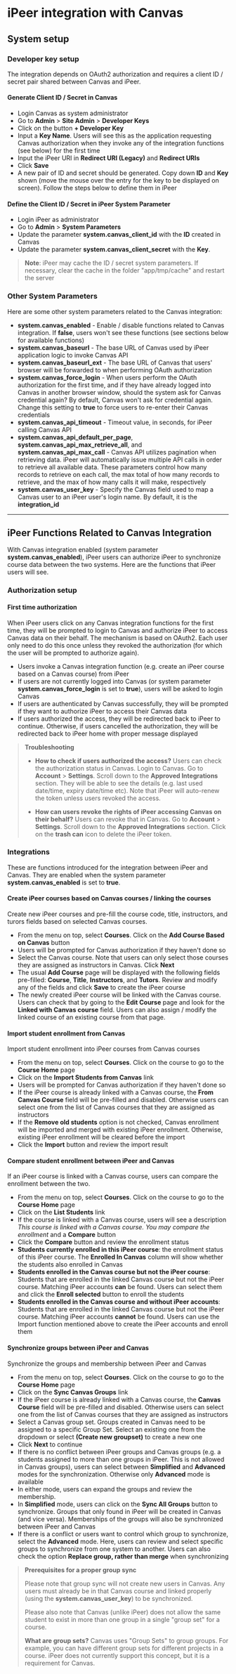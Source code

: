 iPeer integration with Canvas
===================

System setup
-------------------
###  Developer key setup
The integration depends on OAuth2 authorization and requires a client ID / secret pair shared between Canvas and iPeer.

#### Generate Client ID / Secret in Canvas
* Login Canvas as system administrator
* Go to **Admin** > **Site Admin** > **Developer Keys**
* Click on the button **+ Developer Key**
* Input a **Key Name**.  Users will see this as the application requesting Canvas authorization when they invoke any of the integration functions (see below) for the first time
* Input the iPeer URI in **Redirect URI (Legacy)** and **Redirect URIs** 
* Click **Save**
* A new pair of ID and secret should be generated.  Copy down **ID** and **Key** shown (move the mouse over the entry for the key to be displayed on screen).  Follow the steps below to define them in iPeer

#### Define the Client ID / Secret in iPeer System Parameter
* Login iPeer as administrator
* Go to **Admin** > **System Parameters**
* Update the parameter **system.canvas_client_id** with the **ID** created in Canvas
* Update the parameter **system.canvas_client_secret** with the **Key**.  
> **Note**: iPeer may cache the ID / secret system parameters.  If necessary, clear the cache in the folder "app/tmp/cache" and restart the server

### Other System Parameters
Here are some other system parameters related to the Canvas integration:

* **system.canvas_enabled** - Enable / disable functions related to Canvas integration.  If **false**, users won't see these functions (see sections below for available functions)
*  **system.canvas_baseurl** - The base URL of Canvas used by iPeer application logic to invoke Canvas API
* **system.canvas_baseurl_ext** - The base URL of Canvas that users' browser will be forwarded to when performing OAuth authorization
* **system.canvas_force_login** - When users perform the OAuth authorization for the first time, and if they have already logged into Canvas in another browser window, should the system ask for Canvas credential again?  By default, Canvas won't ask for credential again.  Change this setting to **true** to force users to re-enter their Canvas credentials
* **system.canvas_api_timeout** - Timeout value, in seconds, for iPeer calling Canvas API
* **system.canvas_api_default_per_page**, **system.canvas_api_max_retrieve_all**, and **system.canvas_api_max_call** - Canvas API utilizes pagination when retrieving data.  iPeer will automatically issue multiple API calls in order to retrieve all available data.  These parameters control how many records to retrieve on each call, the max total of how many records to retrieve, and the max of how many calls it will make, respectively
* **system.canvas_user_key** - Specify the Canvas field used to map a Canvas user to an iPeer user's login name.  By default, it is the **integration_id** 

----------

iPeer Functions Related to Canvas Integration
-------------------
With Canvas integration enabled (system parameter **system.canvas_enabled**), iPeer users can authorize iPeer to synchronize course data between the two systems.  Here are the functions that iPeer users will see.

### Authorization setup
#### First time authorization
When iPeer users click on any Canvas integration functions for the first time, they will be prompted to login to Canvas and authorize iPeer to access Canvas data on their behalf.  The mechanism is based on  OAuth2.  Each user only need to do this once unless they revoked the authorization (for which the user will be prompted to authorize again).

* Users invoke a Canvas integration function (e.g. create an iPeer course based on a Canvas course) from iPeer
* If users are not currently logged into Canvas (or system parameter **system.canvas_force_login** is set to **true**), users will be asked to login Canvas
* If users are authenticated by Canvas successfully, they will be prompted if they want to authorize iPeer to access their Canvas data
* If users authorized the access, they will be redirected back to iPeer to continue.  Otherwise, if users cancelled the authorization, they will be redirected back to iPeer home with proper message displayed

> **Troubleshooting** 
> 
> * **How to check if users authorized the access?**
> Users can check the authorization status in Canvas.  Login to Canvas.  Go to **Account** > **Settings**. Scroll down to the **Approved Integrations** section.  They will be able to see the details (e.g. last used date/time, expiry date/time etc).  Note that iPeer will auto-renew the token unless users revoked the access.
> 
> * **How can users revoke the rights of iPeer accessing Canvas on their behalf?**
> Users can revoke that in Canvas.  Go to **Account** > **Settings**. Scroll down to the **Approved Integrations** section. Click on the **trash can** icon to delete the iPeer token.


### Integrations
These are functions introduced for the integration between iPeer and Canvas.  They are enabled when the system parameter **system.canvas_enabled** is set to **true**.

#### Create iPeer courses based on Canvas courses / linking the courses
Create new iPeer courses and pre-fill the course code, title, instructors, and turors fields based on selected Canvas courses.

* From the menu on top, select **Courses**.  Click on the **Add Course Based on Canvas** button
* Users will be prompted for Canvas authorization if they haven't done so 
* Select the Canvas course.  Note that users can only select those courses they are assigned as instructors in Canvas. Click **Next**
* The usual **Add Course** page will be displayed with the following fields pre-filled: **Course**, **Title**, **Instructors**, and **Tutors**.  Review and modify any of the fields and click **Save** to create the iPeer course
* The newly created iPeer course will be linked with the Canvas course.  Users can check that by going to the **Edit Course** page and look for the **Linked with Canvas course** field. Users can also assign / modify the linked course of an existing course from that page.  

#### Import student enrollment from Canvas
Import student enrollment into iPeer courses from Canvas courses

* From the menu on top, select **Courses**.  Click on the course to go to the **Course Home** page
* Click on the **Import Students from Canvas** link
* Users will be prompted for Canvas authorization if they haven't done so
* If the iPeer course is already linked with a Canvas course, the **From Canvas Course** field will be pre-filled and disabled.  Otherwise users can select one from the list of Canvas courses that they are assigned as instructors
* If the **Remove old students** option is not checked, Canvas enrollment will be imported and merged with existing iPeer enrollment.  Otherwise, existing iPeer enrollment will be cleared before the import
* Click the **Import** button and  review the import result

#### Compare student enrollment between iPeer and Canvas
If an iPeer course is linked with a Canvas course, users can compare the enrollment between the two.

* From the menu on top, select **Courses**.  Click on the course to go to the **Course Home** page
* Click on the **List Students** link
* If the course is linked with a Canvas course, users will see a description *This course is linked with a Canvas course.  You may compare the enrollment* and a **Compare** button
* Click the **Compare** button and review the enrollment status
* **Students currently enrolled in this iPeer course**: the enrollment status of this iPeer course.  The **Enrolled In Canvas** column will show whether the students also enrolled in Canvas
* **Students enrolled in the Canvas course but not the iPeer course**: Students that are enrolled in the linked Canvas course but not the iPeer course.  Matching iPeer accounts **can** be found.  Users can select them and click the **Enroll selected** button to enroll the students
* **Students enrolled in the Canvas course and without iPeer accounts**:  Students that are enrolled in the linked Canvas course but not the iPeer course.  Matching iPeer accounts **cannot** be found.  Users can use the Import function mentioned above to create the iPeer accounts and enroll them

#### Synchronize groups between iPeer and Canvas
Synchronize the groups and membership between iPeer and Canvas

* From the menu on top, select **Courses**.  Click on the course to go to the **Course Home** page
* Click on the **Sync Canvas Groups** link
* If the iPeer course is already linked with a Canvas course, the  **Canvas Course** field will be pre-filled and disabled.  Otherwise users can select one from the list of Canvas courses that they are assigned as instructors
* Select a Canvas group set.  Groups created in Canvas need to be assigned to a specific Group Set.  Select an existing one from the dropdown or select **(Create new groupset)** to create a new one
* Click **Next** to continue
* If there is no conflict between iPeer groups and Canvas groups (e.g. a students assigned to more than one groups in iPeer.  This is not allowed in Canvas groups), users can select between **Simplified** and **Advanced** modes for the synchronization.  Otherwise only **Advanced** mode is available
* In either mode, users can expand the groups and review the membership.
* In **Simplified** mode, users can click on the **Sync All Groups** button to synchronize.  Groups that only found in iPeer will be created in Canvas (and vice versa).  Memberships of the groups will also be synchronized between iPeer and Canvas
* If there is a conflict or users want to control which group to synchronize, select the **Advanced** mode.  Here, users can review and select specific groups to synchronize from one system to another.  Users can also check the option **Replace group, rather than merge** when synchronizing

> **Prerequisites for a proper group sync** 
> 
> Please note that group sync will not create new users in Canvas. Any users must already be in that Canvas course and linked properly (using the **system.canvas_user_key**) to be synchronized. 
>
> Please also note that Canvas (unlike iPeer) does not allow the same student to exist in more than one group in a single "group set" for a course. 
>
> **What are group sets?**
> Canvas uses "Group Sets" to group groups. For example, you can have different group sets for different projects in a course. iPeer does not currently support this concept, but it is a requirement for Canvas.
